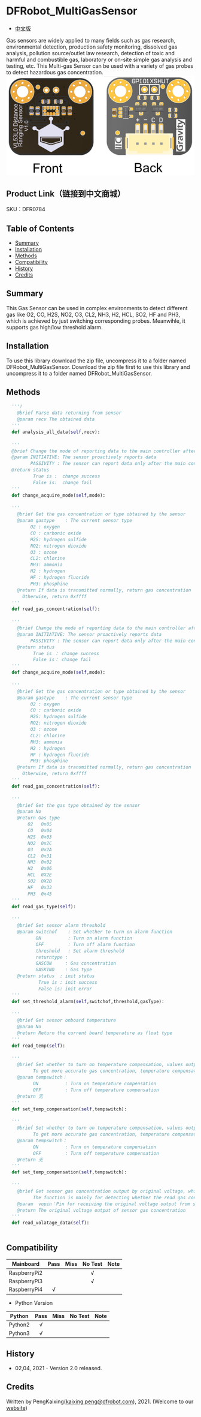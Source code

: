 # DFRobot_MultiGasSensor
- [中文版](./README_CN.md)

Gas sensors are widely applied to many fields such as gas research, environmental detection, production safety monitoring, dissolved gas analysis, pollution source/outlet law research, detection of toxic and harmful and combustible gas, laboratory or on-site simple gas analysis and testing, etc. This Multi-gas Sensor can be used with a variety of gas probes to detect hazardous gas concentration.
![正反面svg效果图](../../resources/images/DFR0784.png)

## Product Link（链接到中文商城）

SKU：DFR0784

## Table of Contents

* [Summary](#summary)
* [Installation](#installation)
* [Methods](#methods)
* [Compatibility](#compatibility)
* [History](#history)
* [Credits](#credits)

## Summary

This Gas Sensor can be used in complex environments to detect different gas like O2, CO, H2S,
NO2, O3, CL2, NH3, H2, HCL, SO2, HF and PH3, which is achieved by just switching corresponding probes.
Meanwihle, it supports gas high/low threshold alarm.

## Installation

To use this library download the zip file, uncompress it to a folder named DFRobot_MultiGasSensor.
Download the zip file first to use this library and uncompress it to a folder named DFRobot_MultiGasSensor.

## Methods

```python
  '''!
    @brief Parse data returning from sensor
    @param recv The obtained data
  '''
  def analysis_all_data(self,recv):

  '''
  @brief Change the mode of reporting data to the main controller after the sensor has collected the gas.
  @param INITIATIVE: The sensor proactively reports data
         PASSIVITY : The sensor can report data only after the main controller sends request to it.
  @return status
          True is :  change success
          False is:  change fail
  '''
  def change_acquire_mode(self,mode):

  '''
    @brief Get the gas concentration or type obtained by the sensor
    @param gastype    : The current sensor type
         O2 : oxygen
         CO : carbonic oxide
         H2S: hydrogen sulfide
         NO2: nitrogen dioxide
         O3 : ozone
         CL2: chlorine
         NH3: ammonia
         H2 : hydrogen
         HF : hydrogen fluoride
         PH3: phosphine
    @return If data is transmitted normally, return gas concentration
      Otherwise, return 0xffff
  '''
  def read_gas_concentration(self):

  '''
    @brief Change the mode of reporting data to the main controller after the sensor has collected the gas.
    @param INITIATIVE: The sensor proactively reports data
         PASSIVITY : The sensor can report data only after the main controller sends request to it.
    @return status
          True is ： change success
          False is： change fail
  '''
  def change_acquire_mode(self,mode):

  '''
    @brief Get the gas concentration or type obtained by the sensor
    @param gastype    : The current sensor type
         O2 : oxygen
         CO : carbonic oxide
         H2S: hydrogen sulfide
         NO2: nitrogen dioxide
         O3 : ozone
         CL2: chlorine
         NH3: ammonia
         H2 : hydrogen
         HF : hydrogen fluoride
         PH3: phosphine
    @return If data is transmitted normally, return gas concentration
      Otherwise, return 0xffff
  '''
  def read_gas_concentration(self):      

  '''
    @brief Get the gas type obtained by the sensor
    @param No
    @return Gas type
        O2   0x05
        CO   0x04
        H2S  0x03
        NO2  0x2C
        O3   0x2A
        CL2  0x31
        NH3  0x02
        H2   0x06
        HCL  0X2E
        SO2  0X2B
        HF   0x33
        PH3  0x45
  '''
  def read_gas_type(self):  

  '''
    @brief Set sensor alarm threshold
    @param switchof    : Set whether to turn on alarm function
           ON          : Turn on alarm function
           OFF         : Turn off alarm function
           threshold   : Set alarm threshold
           returntype : 
           GASCON     : Gas concentration
           GASKIND    : Gas type
    @return status  : init status
            True is : init success
            False is: init error
  '''
  def set_threshold_alarm(self,switchof,threshold,gasType):    

  '''
    @brief Get sensor onboard temperature
    @param No
    @return Return the current board temperature as float type
  '''
  def read_temp(self):    

  '''
    @brief Set whether to turn on temperature compensation, values output by sensor under different temperatures are various.
          To get more accurate gas concentration, temperature compensation are necessary when calculating gas concentration.
    @param tempswitch：
          ON          : Turn on temperature compensation
          OFF         : Turn off temperature compensation
    @return 无
  '''
  def set_temp_compensation(self,tempswitch):      

  '''
    @brief Set whether to turn on temperature compensation, values output by sensor under different temperatures are various.
          To get more accurate gas concentration, temperature compensation are necessary when calculating gas concentration.
    @param tempswitch：
          ON          : Turn on temperature compensation
          OFF         : Turn off temperature compensation
    @return 无
  '''
  def set_temp_compensation(self,tempswitch):

  '''
    @brief Get sensor gas concentration output by original voltage, which is different from reading sensor register directly.
          The function is mainly for detecting whether the read gas concentration is right.
    @param  vopin：Pin for receiving the original voltage output from sensor probe
    @return The original voltage output of sensor gas concentration
  '''
  def read_volatage_data(self): 
        
```
## Compatibility

| Mainboard         | Pass | Miss | No Test | Note |
| ------------ | :--: | :----: | :----: | :--: |
| RaspberryPi2 |      |        |   √    |      |
| RaspberryPi3 |      |        |   √    |      |
| RaspberryPi4 |  √   |        |        |      |

* Python Version

| Python  | Pass | Miss | No Test | Note |
| ------- | :--: | :----: | :----: | ---- |
| Python2 |  √   |        |        |      |
| Python3 |  √   |        |        |      |

## History

- 02,04, 2021 - Version 2.0 released.

## Credits

Written by PengKaixing(kaixing.peng@dfrobot.com), 2021. (Welcome to our [website](https://www.dfrobot.com/))
